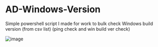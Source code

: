 # AD-Windows-Version
Simple powershell script I made for work to bulk check Windows build version (from csv list)
(ping check and win build ver check)

![image](https://user-images.githubusercontent.com/25458928/118496117-1e4cfe00-b724-11eb-9806-9144bd47a66d.png)

